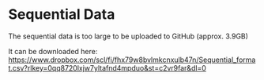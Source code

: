 # Sequential Data

The sequential data is too large to be uploaded to GitHub (approx. 3.9GB)

It can be downloaded here: https://www.dropbox.com/scl/fi/fhx79w8bvlmkcnxulb47n/Sequential_format.csv?rlkey=0qq8720lxjw7yltafnd4mpduo&st=c2vr9far&dl=0